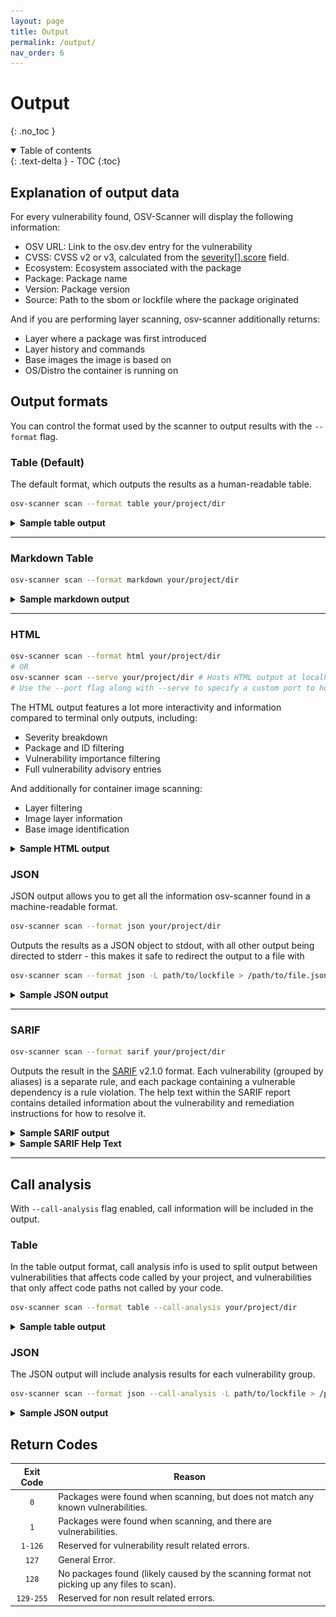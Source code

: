 ```yaml
---
layout: page
title: Output
permalink: /output/
nav_order: 6
---
```


# Output

{: .no_toc }

<details open markdown="block">
  <summary>
    Table of contents
  </summary>
  {: .text-delta }
- TOC
{:toc}
</details>

## Explanation of output data

For every vulnerability found, OSV-Scanner will display the following information:

- OSV URL: Link to the osv.dev entry for the vulnerability
- CVSS: CVSS v2 or v3, calculated from the [severity[].score](https://ossf.github.io/osv-schema/#severity-field) field.
- Ecosystem: Ecosystem associated with the package
- Package: Package name
- Version: Package version
- Source: Path to the sbom or lockfile where the package originated

And if you are performing layer scanning, osv-scanner additionally returns:

- Layer where a package was first introduced
- Layer history and commands
- Base images the image is based on
- OS/Distro the container is running on

## Output formats

You can control the format used by the scanner to output results with the `--format` flag.

### Table (Default)

The default format, which outputs the results as a human-readable table.

```bash
osv-scanner scan --format table your/project/dir
```

<details markdown="1">
<summary><b>Sample table output</b></summary>

```bash
╭─────────────────────────────────────┬──────┬───────────┬──────────────────────────┬─────────┬────────────────────╮
│ OSV URL                             │ CVSS │ ECOSYSTEM │  PACKAGE                 │ VERSION │ SOURCE             │
├─────────────────────────────────────┼──────┼───────────┼──────────────────────────┼─────────┼────────────────────┤
│ https://osv.dev/GHSA-c3h9-896r-86jm | 8.6  │ Go        │ github.com/gogo/protobuf │ 1.3.1   │ path/to/go.mod     │
│ https://osv.dev/GHSA-m5pq-gvj9-9vr8 | 7.5  │ crates.io │ regex                    │ 1.3.1   │ path/to/Cargo.lock │
╰─────────────────────────────────────┴──────┴───────────┴──────────────────────────┴─────────┴────────────────────╯
```

</details>

---

### Markdown Table

```bash
osv-scanner scan --format markdown your/project/dir
```

<details markdown="1">
<summary><b>Sample markdown output</b></summary>

**Raw output:**

```
| OSV URL                                                                   | CVSS | Ecosystem | Package                  | Version | Source                                                 |
| ------------------------------------------------------------------------- | ---- | --------- | ------------------------ | ------- | ------------------------------------------------------ |
| https://osv.dev/GHSA-c3h9-896r-86jm<br/>https://osv.dev/GO-2021-0053      | 8.6  | Go        | github.com/gogo/protobuf | 1.3.1   | ../scorecard-check-osv-e2e/go.mod                      |
| https://osv.dev/GHSA-m5pq-gvj9-9vr8<br/>https://osv.dev/RUSTSEC-2022-0013 | 7.5  | crates.io | regex                    | 1.5.1   | ../scorecard-check-osv-e2e/sub-rust-project/Cargo.lock |
```

**Rendered:**

| OSV URL                                                                   | CVSS | Ecosystem | Package                  | Version | Source                                                 |
| ------------------------------------------------------------------------- | ---- | --------- | ------------------------ | ------- | ------------------------------------------------------ |
| https://osv.dev/GHSA-c3h9-896r-86jm<br/>https://osv.dev/GO-2021-0053      | 8.6  | Go        | github.com/gogo/protobuf | 1.3.1   | ../scorecard-check-osv-e2e/go.mod                      |
| https://osv.dev/GHSA-m5pq-gvj9-9vr8<br/>https://osv.dev/RUSTSEC-2022-0013 | 7.5  | crates.io | regex                    | 1.5.1   | ../scorecard-check-osv-e2e/sub-rust-project/Cargo.lock |

</details>

---

### HTML

```bash
osv-scanner scan --format html your/project/dir
# OR
osv-scanner scan --serve your/project/dir # Hosts HTML output at localhost port 8000
# Use the --port flag along with --serve to specify a custom port to host the output
```

The HTML output features a lot more interactivity and information compared to terminal only outputs, including:

- Severity breakdown
- Package and ID filtering
- Vulnerability importance filtering
- Full vulnerability advisory entries

And additionally for container image scanning:

- Layer filtering
- Image layer information
- Base image identification

<details markdown="1">
<summary><b>Sample HTML output</b></summary>

![HTML Output Screenshot](./images/html-container-output.png)

</details>

### JSON

JSON output allows you to get all the information osv-scanner found in a machine-readable format.

```bash
osv-scanner scan --format json your/project/dir
```

Outputs the results as a JSON object to stdout, with all other output being directed to stderr - this makes it safe to redirect the output to a file with

```bash
osv-scanner scan --format json -L path/to/lockfile > /path/to/file.json
```

<details markdown="1">
<summary><b>Sample JSON output</b></summary>

```json
{
  "results": [
    {
      "source": {
        "path": "/absolute/path/to/go.mod",
        // One of: lockfile, sbom, git, docker
        "type": "lockfile"
      },
      "packages": [
        {
          "package": {
            "name": "github.com/gogo/protobuf",
            "version": "1.3.1",
            "ecosystem": "Go"
          },
          "vulnerabilities": [
            {
              "id": "GHSA-c3h9-896r-86jm",
              "aliases": ["CVE-2021-3121"]
              // ... Full OSV
            },
            {
              "id": "GO-2021-0053",
              "aliases": ["CVE-2021-3121", "GHSA-c3h9-896r-86jm"]
              // ... Full OSV
            }
          ],
          // Grouping based on aliases, if two vulnerability share the same alias, or alias each other,
          // they are considered the same vulnerability, and is grouped here under the id field.
          "groups": [
            {
              "ids": ["GHSA-c3h9-896r-86jm", "GO-2021-0053"],
              // Call stack analysis is done using the `--experimental-call-analysis` flag
              // and result is matched against data provided by the advisory to check if
              // affected code is actually being executed.
              "experimentalAnalysis": {
                "GO-2021-0053": {
                  "called": false
                }
              }
            }
          ]
        }
      ]
    },
    {
      "source": {
        "path": "/absolute/path/to/Cargo.lock",
        "type": "lockfile"
      },
      "packages": [
        {
          "package": {
            "name": "regex",
            "version": "1.5.1",
            "ecosystem": "crates.io"
          },
          "vulnerabilities": [
            {
              "id": "GHSA-m5pq-gvj9-9vr8",
              "aliases": ["CVE-2022-24713"]
              // ... Full OSV
            },
            {
              "id": "RUSTSEC-2022-0013",
              "aliases": ["CVE-2022-24713"]
              // ... Full OSV
            }
          ],
          "groups": [
            {
              "ids": ["GHSA-m5pq-gvj9-9vr8", "RUSTSEC-2022-0013"]
            }
          ]
        }
      ]
    }
  ]
}
```

</details>

---

### SARIF

```bash
osv-scanner scan --format sarif your/project/dir
```

Outputs the result in the [SARIF](https://sarifweb.azurewebsites.net/) v2.1.0 format. Each vulnerability (grouped by aliases) is a separate rule, and each package containing a vulnerable dependency is a rule violation. The help text within the SARIF report contains detailed information about the vulnerability and remediation instructions for how to resolve it.

<details markdown="1">
<summary><b>Sample SARIF output</b></summary>

```json
{
  "version": "2.1.0",
  "$schema": "https://json.schemastore.org/sarif-2.1.0.json",
  "runs": [
    {
      "tool": {
        "driver": {
          "informationUri": "https://github.com/google/osv-scanner",
          "name": "osv-scanner",
          "rules": [
            {
              "id": "CVE-2022-24713",
              "shortDescription": {
                "text": "CVE-2022-24713: <advisory summary>"
              },
              "fullDescription": {
                "text": "<Full advisory details>...",
                "markdown": "<Full advisory details>..."
              },
              // Deprecated IDs field contains all alias IDs
              "deprecatedIds": [
                "CVE-2022-24713",
                "RUSTSEC-2022-0013",
                "GHSA-m5pq-gvj9-9vr8"
              ],
              "help": {
                "text": "<Markdown help text>...",
                "markdown": "<Markdown help text>..."
              }
            }
          ],
          "version": "1.4.1"
        }
      },
      "artifacts": [
        {
          "location": {
            "uri": "file:///path/to/sub-rust-project/Cargo.lock"
          },
          "length": -1
        }
      ],
      "results": [
        {
          "ruleId": "CVE-2022-24713",
          "ruleIndex": 0,
          "level": "warning",
          "message": {
            "text": "Package 'regex@1.5.1' is vulnerable to 'CVE-2022-24713' (also known as 'RUSTSEC-2022-0013', 'GHSA-m5pq-gvj9-9vr8')."
          },
          "locations": [
            {
              "physicalLocation": {
                "artifactLocation": {
                  "uri": "file:///path/to/sub-rust-project/Cargo.lock"
                }
              }
            }
          ]
        }
      ]
    }
  ]
}
```

</details>

<details markdown="1">
<summary><b>Sample SARIF Help Text</b></summary>

> **Your dependency is vulnerable to [CVE-2022-24713](https://osv.dev/list?q=CVE-2022-24713)**
> (Also published as: [RUSTSEC-2022-0013](https://osv.dev/vulnerability/RUSTSEC-2022-0013), [GHSA-m5pq-gvj9-9vr8](https://osv.dev/vulnerability/GHSA-m5pq-gvj9-9vr8), ).
>
> {:.no_toc}
>
> ## [RUSTSEC-2022-0013](https://osv.dev/vulnerability/RUSTSEC-2022-0013)
>
> <details>
> <summary>Details</summary>
>
> > Full advisory details...
>
> </details>
>
> {:.no_toc}
>
> ## [GHSA-m5pq-gvj9-9vr8](https://osv.dev/vulnerability/GHSA-m5pq-gvj9-9vr8)
>
> <details>
> <summary>Details</summary>
>
> > Full advisory details...
>
> </details>
>
> ---
>
> {:.no_toc}
>
> ### Affected Packages
>
> | Source                                    | Package Name | Package Version |
> | ----------------------------------------- | ------------ | --------------- |
> | lockfile:/path/to/rust-project/Cargo.lock | regex        | 1.5.1           |
>
> {:.no_toc}
>
> ## Remediation
>
> To fix these vulnerabilities, update the vulnerabilities past the listed fixed versions below.
>
> {:.no_toc}
>
> ### Fixed Versions
>
> | Vulnerability ID    | Package Name | Fixed Version |
> | ------------------- | ------------ | ------------- |
> | GHSA-m5pq-gvj9-9vr8 | regex        | 1.5.5         |
> | RUSTSEC-2022-0013   | regex        | 1.5.5         |
>
> If you believe these vulnerabilities do not affect your code and wish to ignore them, add them to the ignore list in an
> `osv-scanner.toml` file located in the same directory as the lockfile containing the vulnerable dependency.
>
> See the format and more options in our documentation here: https://google.github.io/osv-scanner/configuration/
>
> Add or append these values to the following config files to ignore this vulnerability:
>
> `/path/to/rust-project/osv-scanner.toml`
>
> ```
> [[IgnoredVulns]]
> id = "CVE-2022-24713"
> reason = "Your reason for ignoring this vulnerability"
> ```

</details>

---

## Call analysis

With `--call-analysis` flag enabled, call information will be included in the output.

### Table

In the table output format, call analysis info is used to split output between vulnerabilities that
affects code called by your project, and vulnerabilities that only affect code paths not called by
your code.

```bash
osv-scanner scan --format table --call-analysis your/project/dir
```

<details markdown="1">
<summary><b>Sample table output</b></summary>

```bash
╭─────────────────────────────────────┬──────┬───────────┬─────────────────┬─────────┬────────────────────╮
│ OSV URL                             │ CVSS │ ECOSYSTEM │ PACKAGE         │ VERSION │ SOURCE             │
├─────────────────────────────────────┼──────┼───────────┼─────────────────┼─────────┼────────────────────┤
│ https://osv.dev/GHSA-qc84-gqf4-9926 │ 8.1  │ crates.io │ crossbeam-utils │ 0.6.6   │ path/to/Cargo.lock │
│ https://osv.dev/RUSTSEC-2022-0041   │      │           │                 │         │                    │
│ https://osv.dev/GHSA-43w2-9j62-hq99 │ 9.8  │ crates.io │ smallvec        │ 1.6.0   │ path/to/Cargo.lock │
│ https://osv.dev/RUSTSEC-2021-0003   │      │           │                 │         │                    │
├─────────────────────────────────────┼──────┼───────────┼─────────────────┼─────────┼────────────────────┤
│ Uncalled vulnerabilities            │      │           │                 │         │                    │
├─────────────────────────────────────┼──────┼───────────┼─────────────────┼─────────┼────────────────────┤
│ https://osv.dev/GHSA-xcf7-rvmh-g6q4 │      │ crates.io │ openssl         │ 0.10.52 │ path/to/Cargo.lock │
│ https://osv.dev/RUSTSEC-2023-0044   │      │           │                 │         │                    │
╰─────────────────────────────────────┴──────┴───────────┴─────────────────┴─────────┴────────────────────╯
```

</details>

### JSON

The JSON output will include analysis results for each vulnerability group.

```bash
osv-scanner scan --format json --call-analysis -L path/to/lockfile > /path/to/file.json
```

<details markdown="1">
<summary><b>Sample JSON output</b></summary>

```json
{
  "results": [
    {
      "source": {
        "path": "path/to/Cargo.lock",
        "type": "lockfile"
      },
      "packages": [
        {
          "package": {
            "name": "crossbeam-utils",
            "version": "0.6.6",
            "ecosystem": "crates.io"
          },
          "vulnerabilities": [
            {
              "id": "GHSA-qc84-gqf4-9926",
              "aliases": ["CVE-2022-23639"]
              // ... Full OSV
            },
            {
              "id": "RUSTSEC-2022-0041",
              "aliases": ["GHSA-qc84-gqf4-9926", "CVE-2022-23639"]
              // ... Full OSV
            }
          ],
          "groups": [
            {
              // This vuln has no function info, so no call analysis done
              "ids": ["GHSA-qc84-gqf4-9926", "RUSTSEC-2022-0041"]
            }
          ]
        },
        {
          "package": {
            "name": "memoffset",
            "version": "0.5.6",
            "ecosystem": "crates.io"
          },
          "vulnerabilities": [
            {
              "id": "GHSA-wfg4-322g-9vqv"
              // ... Full OSV
            },
            {
              "id": "RUSTSEC-2023-0045",
              "aliases": ["GHSA-wfg4-322g-9vqv"]
              // ... Full OSV
            }
          ],
          "groups": [
            {
              "ids": ["GHSA-wfg4-322g-9vqv", "RUSTSEC-2023-0045"],
              // RUSTSEC-2023-0045 does have function info, call analysis is performed
              // the vulnerable function is not called
              "experimentalAnalysis": {
                "RUSTSEC-2023-0045": {
                  "called": false
                }
              }
            }
          ]
        },
        {
          "package": {
            "name": "smallvec",
            "version": "1.6.0",
            "ecosystem": "crates.io"
          },
          "vulnerabilities": [
            {
              "id": "GHSA-43w2-9j62-hq99",
              "aliases": ["CVE-2021-25900"]
              // ... Full OSV
            },
            {
              "id": "RUSTSEC-2021-0003",
              "aliases": ["CVE-2021-25900", "GHSA-43w2-9j62-hq99"]
              // ... Full OSV
            }
          ],
          "groups": [
            {
              "ids": ["GHSA-43w2-9j62-hq99", "RUSTSEC-2021-0003"],
              // RUSTSEC-2021-0003 does have function info, call analysis is performed
              // the vulnerable function does get called.
              "experimentalAnalysis": {
                "RUSTSEC-2021-0003": {
                  "called": true
                }
              }
            }
          ]
        }
      ]
    }
  ]
}
```

</details>

## Return Codes

| Exit Code | Reason                                                                                     |
| :-------: | ------------------------------------------------------------------------------------------ |
|    `0`    | Packages were found when scanning, but does not match any known vulnerabilities.           |
|    `1`    | Packages were found when scanning, and there are vulnerabilities.                          |
|  `1-126`  | Reserved for vulnerability result related errors.                                          |
|   `127`   | General Error.                                                                             |
|   `128`   | No packages found (likely caused by the scanning format not picking up any files to scan). |
| `129-255` | Reserved for non result related errors.                                                    |
